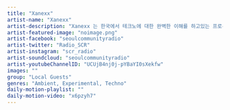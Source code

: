 ```yaml
---
title: "Xanexx"	
artist-name: "Xanexx"	
artist-description: "Xanexx 는 한국에서 테크노에 대한 완벽한 이해를 하고있는 프로듀서/DJ 중의 하나다. Hexa Records 의 멤버이기도하며 클럽 Vurt 의 레지던트로서 활약하고있다. Ambient, IDM, Techno 등의 장르를 플레이하며 라이브셋을 통하여 다양한 이벤트와 전시에서 모습을 보여주고있다. "	
artist-featured-image: "noimage.png"	
artist-facebook: "seoulcommunityradio"	
artist-twitter: "Radio_SCR"	
artist-instagram: "scr_radio"	
artist-soundcloud: "seoulcommunityradio"	
artist-youtubeChannelID: "UCUjB4nj0j-pYBaYI0sXekfw"	
images: ""	
group: "Local Guests"	
genres: "Ambient, Experimental, Techno"	
daily-motion-playlist: ""	
daily-motion-video: "x6pzyh7"		
---
```


